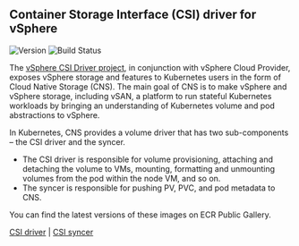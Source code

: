 ## **Container Storage Interface (CSI) driver for vSphere**
![Version](https://img.shields.io/badge/version-v2.2.0-blue)
![Build Status](https://codebuild.us-west-2.amazonaws.com/badges?uuid=eyJlbmNyeXB0ZWREYXRhIjoiNFozNkl5RVJqek5vb0dYUHFzS2VaZnhUVldQYjBEalp2Wm5XSm0wV2JseXNlODhyVWdrV2NoRFhzR043L3E2NDEwOTBidHNZS3pGMTd0VDFIbCt6WVhVPSIsIml2UGFyYW1ldGVyU3BlYyI6IlBuNTdYZGduajFoa2tnTUEiLCJtYXRlcmlhbFNldFNlcmlhbCI6MX0%3D&branch=main)

The [vSphere CSI Driver project](https://github.com/kubernetes-sigs/vsphere-csi-driver), in conjunction with vSphere Cloud Provider, exposes vSphere storage and features to Kubernetes users in the form of Cloud Native Storage (CNS). The main goal of CNS is to make vSphere and vSphere storage, including vSAN, a platform to run stateful Kubernetes workloads by bringing an understanding of Kubernetes volume and pod abstractions to vSphere.

In Kubernetes, CNS provides a volume driver that has two sub-components – the CSI driver and the syncer.
* The CSI driver is responsible for volume provisioning, attaching and detaching the volume to VMs, mounting, formatting and unmounting volumes from the pod within the node VM, and so on.
* The syncer is responsible for pushing PV, PVC, and pod metadata to CNS.

You can find the latest versions of these images on ECR Public Gallery.

[CSI driver](https://gallery.ecr.aws/eks-anywhere/kubernetes-sigs/vsphere-csi-driver/csi/driver) | [CSI syncer](https://gallery.ecr.aws/eks-anywhere/kubernetes-sigs/vsphere-csi-driver/csi/syncer)

